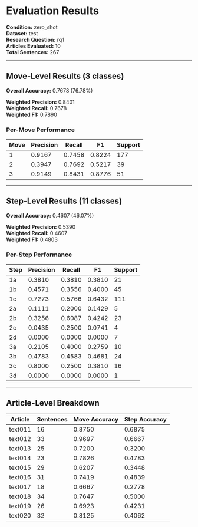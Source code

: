 # Evaluation Results

**Condition:** zero_shot  
**Dataset:** test  
**Research Question:** rq1  
**Articles Evaluated:** 10  
**Total Sentences:** 267  

---

## Move-Level Results (3 classes)

**Overall Accuracy:** 0.7678 (76.78%)  

**Weighted Precision:** 0.8401  
**Weighted Recall:** 0.7678  
**Weighted F1:** 0.7890  

### Per-Move Performance

| Move | Precision | Recall | F1 | Support |
|------|-----------|--------|----|---------|
| 1 | 0.9167 | 0.7458 | 0.8224 | 177 |
| 2 | 0.3947 | 0.7692 | 0.5217 | 39 |
| 3 | 0.9149 | 0.8431 | 0.8776 | 51 |

---

## Step-Level Results (11 classes)

**Overall Accuracy:** 0.4607 (46.07%)  

**Weighted Precision:** 0.5390  
**Weighted Recall:** 0.4607  
**Weighted F1:** 0.4803  

### Per-Step Performance

| Step | Precision | Recall | F1 | Support |
|------|-----------|--------|----|---------|
| 1a | 0.3810 | 0.3810 | 0.3810 | 21 |
| 1b | 0.4571 | 0.3556 | 0.4000 | 45 |
| 1c | 0.7273 | 0.5766 | 0.6432 | 111 |
| 2a | 0.1111 | 0.2000 | 0.1429 | 5 |
| 2b | 0.3256 | 0.6087 | 0.4242 | 23 |
| 2c | 0.0435 | 0.2500 | 0.0741 | 4 |
| 2d | 0.0000 | 0.0000 | 0.0000 | 7 |
| 3a | 0.2105 | 0.4000 | 0.2759 | 10 |
| 3b | 0.4783 | 0.4583 | 0.4681 | 24 |
| 3c | 0.8000 | 0.2500 | 0.3810 | 16 |
| 3d | 0.0000 | 0.0000 | 0.0000 | 1 |

---

## Article-Level Breakdown

| Article | Sentences | Move Accuracy | Step Accuracy |
|---------|-----------|---------------|---------------|
| text011 | 16 | 0.8750 | 0.6875 |
| text012 | 33 | 0.9697 | 0.6667 |
| text013 | 25 | 0.7200 | 0.3200 |
| text014 | 23 | 0.7826 | 0.4783 |
| text015 | 29 | 0.6207 | 0.3448 |
| text016 | 31 | 0.7419 | 0.4839 |
| text017 | 18 | 0.6667 | 0.2778 |
| text018 | 34 | 0.7647 | 0.5000 |
| text019 | 26 | 0.6923 | 0.4231 |
| text020 | 32 | 0.8125 | 0.4062 |
